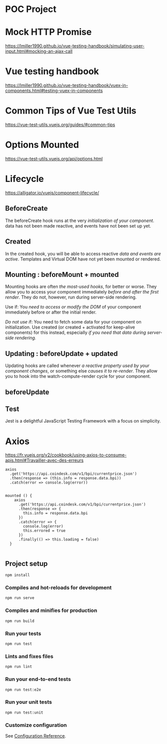 # POC Project


# Mock HTTP Promise
https://lmiller1990.github.io/vue-testing-handbook/simulating-user-input.html#mocking-an-ajax-call

# Vue testing handbook
https://lmiller1990.github.io/vue-testing-handbook/vuex-in-components.html#testing-vuex-in-components

# Common Tips of Vue Test Utils

https://vue-test-utils.vuejs.org/guides/#common-tips

# Options Mounted

https://vue-test-utils.vuejs.org/api/options.html


# Lifecycle

https://alligator.io/vuejs/component-lifecycle/


## BeforeCreate
The beforeCreate hook runs at the very *initialization of your component*. data has not been made reactive, and events have not been set up yet.

##  Created
In the created hook, you will be able to access reactive *data and events are active*. 
Templates and Virtual DOM have not yet been mounted or rendered.

## Mounting : beforeMount + mounted
Mounting hooks are often *the most-used hooks*, for better or worse.
 They allow you to access your component immediately *before and after the first render*. 
 They do not, however, run during server-side rendering.

Use if: You *need to access or modify the DOM* of your component immediately before or after the initial render.

*Do not use i*f: You need to fetch some data for your component on initialization. Use created (or created + activated for keep-alive components) for this instead, especially *if you need that data during server-side rendering.*


## Updating : beforeUpdate + updated

Updating hooks are called whenever *a reactive property used by your component changes*, or something else *causes it to re-render*. They allow you to hook into the watch-compute-render cycle for your component.

## beforeUpdate







## Test

Jest is a delightful JavaScript Testing Framework with a focus on simplicity.

# Axios
https://fr.vuejs.org/v2/cookbook/using-axios-to-consume-apis.html#Travailler-avec-des-erreurs

```
axios
  .get('https://api.coindesk.com/v1/bpi/currentprice.json')
  .then(response => (this.info = response.data.bpi))
  .catch(error => console.log(error))


mounted () {
    axios
      .get('https://api.coindesk.com/v1/bpi/currentprice.json')
      .then(response => {
        this.info = response.data.bpi
      })
      .catch(error => {
        console.log(error)
        this.errored = true
      })
      .finally(() => this.loading = false)
  }
  
  ```


## Project setup
```
npm install
```

### Compiles and hot-reloads for development
```
npm run serve
```

### Compiles and minifies for production
```
npm run build
```

### Run your tests
```
npm run test
```

### Lints and fixes files
```
npm run lint
```

### Run your end-to-end tests
```
npm run test:e2e
```

### Run your unit tests
```
npm run test:unit
```

### Customize configuration
See [Configuration Reference](https://cli.vuejs.org/config/).
